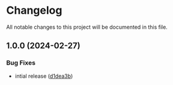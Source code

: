 # Changelog

All notable changes to this project will be documented in this file.

## 1.0.0 (2024-02-27)


### Bug Fixes

* intial release ([d1dea3b](https://github.com/finisterra-io/terraform-cloudflare-dns/commit/d1dea3b514f0b2458dd925f16c792418eebc8a24))
